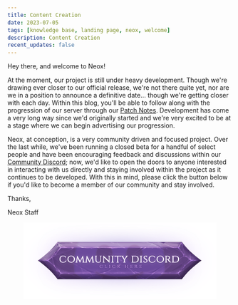 ```yaml
---
title: Content Creation
date: 2023-07-05
tags: [knowledge base, landing page, neox, welcome]
description: Content Creation
recent_updates: false
---
```

Hey there, and welcome to Neox!

At the moment, our project is still under heavy development. Though we're drawing ever closer to our official release, we're not there quite yet, nor are we in a position to announce a definitive date... though we're getting closer with each day. Within this blog, you'll be able to follow along with the progression of our server through our <a href="https://blog.neox.ps/updates/">Patch Notes</a>. Development has come a very long way since we'd originally started and we're very excited to be at a stage where we can begin advertising our progression.


Neox, at conception, is a very community driven and focused project. Over the last while, we've been running a closed beta for a handful of select people and have been encouraging feedback and discussions within our <a href="https://discord.gg/wte39wtBDB">Community Discord</a>; now, we'd like to open the doors to anyone interested in interacting with us directly and staying involved within the project as it continues to be developed. With this in mind, please click the button below if you'd like to become a member of our community and stay involved. 

Thanks,

Neox Staff

<center><a href="https://discord.gg/wte39wtBDB"><img src="/assets/img/JoinDiscord.png"></a></center>


